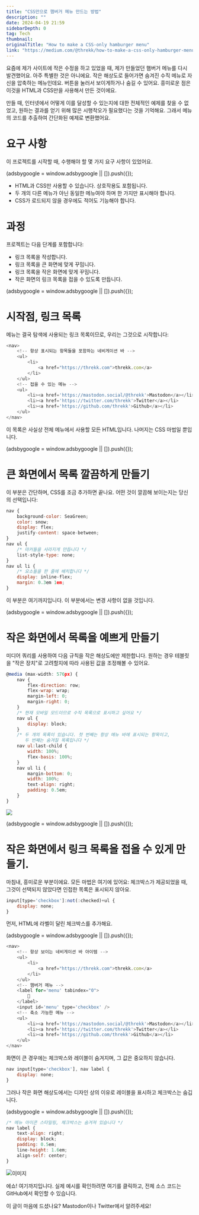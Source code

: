 ```yaml
---
title: "CSS만으로 햄버거 메뉴 만드는 방법"
description: ""
date: 2024-04-19 21:59
sidebarDepth: 0
tag: Tech
thumbnail: 
originalTitle: "How to make a CSS-only hamburger menu"
link: "https://medium.com/@threkk/how-to-make-a-css-only-hamburger-menu-f7ad41e13399"
---
```



요즘에 제가 사이트에 작은 수정을 하고 있었을 때, 제가 만들었던 햄버거 메뉴를 다시 발견했어요. 아주 특별한 것은 아니에요. 작은 해상도로 들어가면 숨겨진 수직 메뉴로 자신을 압축하는 메뉴인데요. 버튼을 눌러서 보이게하거나 숨길 수 있어요. 흥미로운 점은 이것을 HTML과 CSS만을 사용해서 만든 것이에요.

만들 때, 인터넷에서 어떻게 이를 달성할 수 있는지에 대한 전체적인 예제를 찾을 수 없었고, 원하는 결과를 얻기 위해 많은 시행착오가 필요했다는 것을 기억해요. 그래서 메뉴의 코드를 추출하여 간단화된 예제로 변환했어요.

# 요구 사항

이 프로젝트를 시작할 때, 수행해야 할 몇 가지 요구 사항이 있었어요.

<!-- ui-log 수평형 -->
<ins class="adsbygoogle"
  style="display:block"
  data-ad-client="ca-pub-4877378276818686"
  data-ad-slot="9743150776"
  data-ad-format="auto"
  data-full-width-responsive="true"></ins>
<component is="script">
(adsbygoogle = window.adsbygoogle || []).push({});
</component>

- HTML과 CSS만 사용할 수 있습니다. 상호작용도 포함됩니다.
- 두 개의 다른 메뉴가 아닌 동일한 메뉴여야 하며 한 가지만 표시해야 합니다.
- CSS가 로드되지 않을 경우에도 적어도 기능해야 합니다.

# 과정

프로젝트는 다음 단계를 포함합니다:

- 링크 목록을 작성합니다.
- 링크 목록을 큰 화면에 맞게 꾸밈니다.
- 링크 목록을 작은 화면에 맞게 꾸밈니다.
- 작은 화면의 링크 목록을 접을 수 있도록 만듭니다. 

<!-- ui-log 수평형 -->
<ins class="adsbygoogle"
  style="display:block"
  data-ad-client="ca-pub-4877378276818686"
  data-ad-slot="9743150776"
  data-ad-format="auto"
  data-full-width-responsive="true"></ins>
<component is="script">
(adsbygoogle = window.adsbygoogle || []).push({});
</component>

# 시작점, 링크 목록

메뉴는 결국 탐색에 사용되는 링크 목록이므로, 우리는 그것으로 시작합니다:

```js
<nav>
    <!-- 항상 표시되는 항목들을 포함하는 네비게이션 바 -->
    <ul>
        <li>
            <a href="https://threkk.com">threkk.com</a>
        </li>
    </ul>
    <!-- 접을 수 있는 메뉴 -->
    <ul>
        <li><a href='https://mastodon.social/@threkk'>Mastodon</a></li>
        <li><a href='https://twitter.com/threkk'>Twitter</a></li>
        <li><a href='https://github.com/threkk'>Github</a></li>
    </ul>
</nav>
```

이 목록은 사실상 전체 메뉴에서 사용할 모든 HTML입니다. 나머지는 CSS 마법일 뿐입니다.

<!-- ui-log 수평형 -->
<ins class="adsbygoogle"
  style="display:block"
  data-ad-client="ca-pub-4877378276818686"
  data-ad-slot="9743150776"
  data-ad-format="auto"
  data-full-width-responsive="true"></ins>
<component is="script">
(adsbygoogle = window.adsbygoogle || []).push({});
</component>

# 큰 화면에서 목록 깔끔하게 만들기

이 부분은 간단하며, CSS를 조금 추가하면 끝나요. 어떤 것이 깔끔해 보이는지는 당신의 선택입니다:

```js
nav {
    background-color: SeaGreen;
    color: snow;
    display: flex;
    justify-content: space-between;
}
nav ul {
    /* 마커들을 사라지게 만듭니다 */
    list-style-type: none;
}
nav ul li {
    /* 요소들을 한 줄에 배치합니다 */
    display: inline-flex;
    margin: 0.3em 1em;
}
```

이 부분은 여기까지입니다. 이 부분에서는 변경 사항이 없을 것입니다.

<!-- ui-log 수평형 -->
<ins class="adsbygoogle"
  style="display:block"
  data-ad-client="ca-pub-4877378276818686"
  data-ad-slot="9743150776"
  data-ad-format="auto"
  data-full-width-responsive="true"></ins>
<component is="script">
(adsbygoogle = window.adsbygoogle || []).push({});
</component>

# 작은 화면에서 목록을 예쁘게 만들기

미디어 쿼리를 사용하여 다음 규칙을 작은 해상도에만 제한합니다. 원하는 경우 테블릿을 "작은 장치"로 고려할지에 따라 사용된 값을 조정해볼 수 있어요.

```js
@media (max-width: 576px) {
    nav {
        flex-direction: row;
        flex-wrap: wrap;
        margin-left: 0;
        margin-right: 0;
    }
    /* 현재 모바일 모드이므로 수직 목록으로 표시하고 싶어요 */
    nav ul {
        display: block;
    }
    /* 두 개의 목록이 있습니다. 첫 번째는 항상 메뉴 바에 표시되는 항목이고,
       두 번째는 숨겨질 목록입니다 */
    nav ul:last-child {
        width: 100%;
        flex-basis: 100%;
    }
    nav ul li {
        margin-bottom: 0;
        width: 100%;
        text-align: right;
        padding: 0.5em;
    }
}
```

<img src="./img/HowtomakeaCSS-onlyhamburgermenu_0.png" />

<!-- ui-log 수평형 -->
<ins class="adsbygoogle"
  style="display:block"
  data-ad-client="ca-pub-4877378276818686"
  data-ad-slot="9743150776"
  data-ad-format="auto"
  data-full-width-responsive="true"></ins>
<component is="script">
(adsbygoogle = window.adsbygoogle || []).push({});
</component>

# 작은 화면에서 링크 목록을 접을 수 있게 만들기.

마침내, 흥미로운 부분이에요. 모든 마법은 여기에 있어요: 체크박스가 제공되었을 때, 그것이 선택되지 않았다면 인접한 목록은 표시되지 않아요.

```js
input[type='checkbox']:not(:checked)+ul {
    display: none;
}
```

먼저, HTML에 라벨이 달린 체크박스를 추가해요.

<!-- ui-log 수평형 -->
<ins class="adsbygoogle"
  style="display:block"
  data-ad-client="ca-pub-4877378276818686"
  data-ad-slot="9743150776"
  data-ad-format="auto"
  data-full-width-responsive="true"></ins>
<component is="script">
(adsbygoogle = window.adsbygoogle || []).push({});
</component>

```js
<nav>
    <!-- 항상 보이는 네비게이션 바 아이템 -->
    <ul>
        <li>
            <a href="https://threkk.com">threkk.com</a>
        </li>
    </ul>
    <!-- 햄버거 메뉴 -->
    <label for='menu' tabindex="0">
        🍔
    </label>
    <input id='menu' type='checkbox' />
    <!-- 축소 가능한 메뉴 -->
    <ul>
        <li><a href='https://mastodon.social/@threkk'>Mastodon</a></li>
        <li><a href='https://twitter.com/threkk'>Twitter</a></li>
        <li><a href='https://github.com/threkk'>Github</a></li>
    </ul>
</nav>
```

화면이 큰 경우에는 체크박스와 레이블이 숨겨지며, 그 값은 중요하지 않습니다.

```js
nav input[type='checkbox'], nav label {
    display: none;
}
```

그러나 작은 화면 해상도에서는 디자인 상의 이유로 레이블을 표시하고 체크박스는 숨깁니다.

<!-- ui-log 수평형 -->
<ins class="adsbygoogle"
  style="display:block"
  data-ad-client="ca-pub-4877378276818686"
  data-ad-slot="9743150776"
  data-ad-format="auto"
  data-full-width-responsive="true"></ins>
<component is="script">
(adsbygoogle = window.adsbygoogle || []).push({});
</component>

```js
/* 메뉴 아이콘 스타일링, 체크박스는 숨겨져 있습니다 */
nav label {
    text-align: right;
    display: block;
    padding: 0.5em;
    line-height: 1.6em;
    align-self: center;
}
```

![이미지](https://miro.medium.com/v2/resize:fit:640/1*yRRvaU-uG1aNW7M9OvzZdg.gif)

에쇼! 여기까지입니다. 실제 예시를 확인하려면 여기를 클릭하고, 전체 소스 코드는 GitHub에서 확인할 수 있습니다.

이 글이 마음에 드셨나요? Mastodon이나 Twitter에서 알려주세요!
```